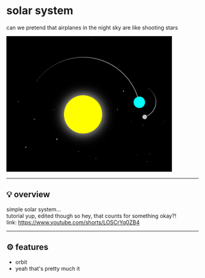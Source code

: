 # solar system

can we pretend that airplanes in the night sky are like shooting stars

![image](./__project_image__/image.png)

---

## 💡 overview

simple solar system...  
tutorial yup, edited though so hey, that counts for something okay?!  
link: <https://www.youtube.com/shorts/LOSCrYq0ZB4>

---

## ⚙️ features

- orbit
- yeah that's pretty much it
